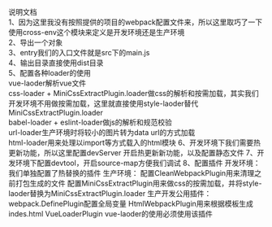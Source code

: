 说明文档  
    1、因为这里我没有按照提供的项目的webpack配置文件来，所以这里取巧了一下使用cross-env这个模块来定义是开发环境还是生产环境  
    2、导出一个对象  
    3、entry我们的入口文件就是src下的main.js  
    4、输出目录直接使用dist目录  
    5、配置各种loader的使用  
        vue-laoder解析vue文件  
        css-loader + MiniCssExtractPlugin.loader做css的解析和按需加载，其实我们开发环境不用做按需加载，这里就直接使用style-laoder替代MiniCssExtractPlugin.loader  
        babel-loader + eslint-loader做js的解析和规范校验  
        url-loader生产环境时将较小的图片转为data url的方式加载  
        html-loader用来处理以import等方式载入的html模块
    6、开发环境下我们需要热更新功能，所以这里配置devServer
        开启热更新新功能，以及配置静态文件
    7、开发环境下配置devtool，开启source-map方便我们调试
    8、配置插件
        开发环境：
            我们单独配置了热替换的插件
        生产环境：
            配置CleanWebpackPlugin用来清理之前打包生成的文件
            配置MiniCssExtractPlugin用来做css的按需加载，并将style-laoder替换为MiniCssExtractPlugin.loader
        生产开发公用插件：
            webpack.DefinePlugin配置全局变量
            HtmlWebpackPlugin用来根据模板生成indes.html
            VueLoaderPlugin vue-laoder的使用必须使用该插件